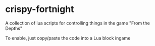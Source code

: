 # crispy-fortnight
A collection of lua scripts for controlling things in the game "From the Depths"

To enable, just copy/paste the code into a Lua block ingame
